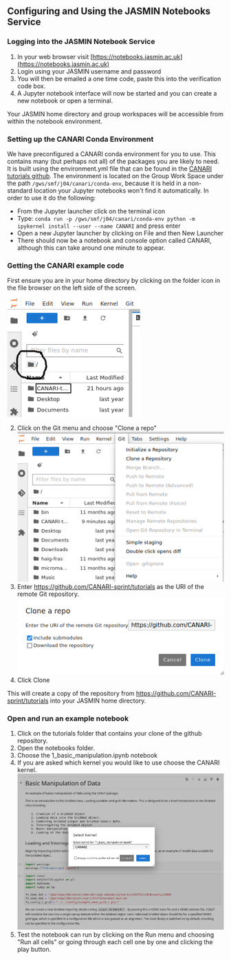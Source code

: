 ## Configuring and Using the JASMIN Notebooks Service

### Logging into the JASMIN Notebook Service

1. In your web browser visit [https://notebooks.jasmin.ac.uk](https://notebooks.jasmin.ac.uk)
2. Login using your JASMIN username and password
3. You will then be emailed a one time code, paste this into the verification code box.
4. A Jupyter notebook interface will now be started and you can create a new notebook or open a terminal.
   
Your JASMIN home directory and group workspaces will be accessible from within the notebook environment.

### Setting up the CANARI Conda Environment
We have preconfigured a CANARI conda environment for you to use. This contains many (but perhaps not all) of the packages you are likely to need. It is built using the environment.yml file that can be found in the [CANARI tutorials github](https://github.com/CANARI-sprint/tutorials/blob/main/environment.yml). The environment is located on the Group Work Space under the path `/gws/smf/j04/canari/conda-env`, because it is held in a non-standard location your Jupyter notebooks won't find it automatically. In order to use it do the following:

* From the Jupyter launcher click on the terminal icon
* Type: `conda run -p /gws/smf/j04/canari/conda-env python -m ipykernel install --user --name CANARI` and press enter
* Open a new Jupyter launcher by clicking on File and then New Launcher
* There should now be a notebook and console option called CANARI, although this can take around one minute to appear.

### Getting the CANARI example code
First ensure you are in your home directory by clicking on the folder icon in the file browser on the left side of the screen. 

![Screenshot of the Jupyter home directory icon](assets/jupyter-homefolder.png)

2. Click on the Git menu and choose "Clone a repo" ![Screenshot of the Jupyter Git Menu](assets/jupyter-git-menu.png)
3. Enter https://github.com/CANARI-sprint/tutorials as the URI of the remote Git repository. ![Screenshot of entering the URI](assets/jupyter-git-repo-uri.png)
4. Click Clone

This will create a copy of the repository from https://github.com/CANARI-sprint/tutorials into your JASMIN home directory.

### Open and run an example notebook
1. Click on the tutorials folder that contains your clone of the github repository. 
2. Open the notebooks folder.
3. Choose the 1_basic_manipulation.ipynb notebook 
4. If you are asked which kernel you would like to use choose the CANARI kernel. ![Jupyter kernel choice screen](assets/jupyter-kernel-choice-2.png)
5. Test the notebook can run by clicking on the Run menu and choosing "Run all cells" or going through each cell one by one and clicking the play button. 


